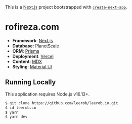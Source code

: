 This is a [Next.js](https://nextjs.org/) project bootstrapped with [`create-next-app`](https://github.com/vercel/next.js/tree/canary/packages/create-next-app).

# rofireza.com

- **Framework**: [Next.js](https://nextjs.org/)
- **Database**: [PlanetScale](https://planetscale.com)
- **ORM**: [Prisma](https://prisma.io/)
- **Deployment**: [Vercel](https://vercel.com)
- **Content**: [MDX](https://www.sanity.io/)
- **Styling**: [Material UI](https://tailwindcss.com/)

## Running Locally

This application requires Node.js v16.13+.

```bash
$ git clone https://github.com/leerob/leerob.io.git
$ cd leerob.io
$ yarn
$ yarn dev
```
